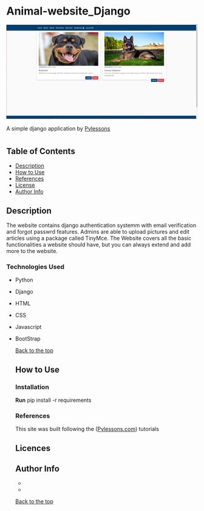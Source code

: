 # Animal-website_Django
![alt text](https://github.com/sphakamiso-git/Animal-website_Django/blob/master/Animal_website.png)

A simple django application by [Pylessons](https://pylessons.com/django-introduction)
#
##  Table of Contents
- [Description](#description)
- [How to Use]()
- [References]()
- [License]()
- [Author Info]()

## Description
The website contains django authentication systemm with email verification and forgot passwrd features.
Admins are able to upload pictures and edit articles using a package called TinyMce.
The Website covers all the basic functionalities a website should have, but you can always extend and add more to the website.

### Technologies Used
- Python
- Django
- HTML
- CSS
- Javascript
- BootStrap

  [Back to the top](#animal-website_Django)

  ## How to Use

  ### Installation
  **Run** pip install -r requirements

  ### References
  This site was built following the ([Pylessons.com](https://pylessons.com/)) tutorials

  ## Licences

  ## Author Info
  -
  -

  [Back to the top](#animal-website_Django)
